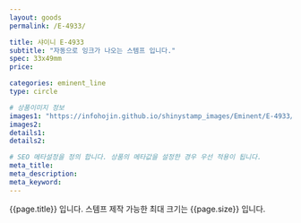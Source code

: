 ```yaml
---
layout: goods
permalink: /E-4933/

title: 샤이니 E-4933
subtitle: "자동으로 잉크가 나오는 스템프 입니다."
spec: 33x49mm
price: 

categories: eminent_line
type: circle

# 상품이미지 정보
images1: "https://infohojin.github.io/shinystamp_images/Eminent/E-4933/E-4933_1.jpg"
images2:
details1:
details2:    

# SEO 메타설정을 정의 합니다. 상품의 메타값을 설정한 경우 우선 적용이 됩니다.
meta_title: 
meta_description:
meta_keyword:
---
```


{{page.title}} 입니다. 스템프 제작 가능한 최대 크기는 {{page.size}} 입니다.